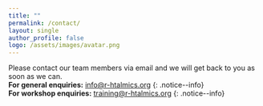 ```yaml
---
title: ""
permalink: /contact/
layout: single
author_profile: false
logo: /assets/images/avatar.png
---
```

Please contact our team members via email and we will get back to you as soon as we can.
<br>
**For general enquiries:** <info@r-htalmics.org>
{: .notice--info}
<br>
**For workshop enquiries:** <training@r-htalmics.org>
{: .notice--info}
<br>